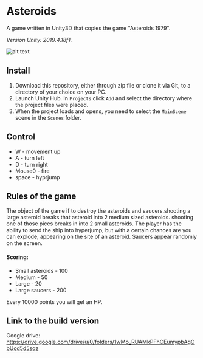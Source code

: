 # Asteroids
A game written in Unity3D that copies the game "Asteroids 1979".

_Version Unity: 2019.4.18f1._

![alt text](https://photos.google.com/photo/AF1QipN00pARyLlBiAm1m8f7U2UHfz9BXykdhkWk_k5F)

## Install

1. Download this repository, either through zip file or clone it via Git, to a directory of your choice on your PC.
2. Launch Unity Hub. In `Projects` click `Add` and select the directory where the project files were placed.
3. When the project loads and opens, you need to select the `MainScene` scene in the `Scenes` folder.

## Control

- W - movement up
- A - turn left
- D - turn right
- Mouse0 - fire
- space - hyprjump

## Rules of the game

The object of the game if to destroy the asteroids and saucers.shooting a large asteroid breaks that asteroid into 2 medium sized asteroids. shooting one of those pices breaks in into 2 small asteroids. The player has the ability to send the ship into hyperjump, but with a certain chances are you can explode, appearing on the site of an asteroid. Saucers appear randomly on the screen.

#### Scoring:
- Small asteroids - 100
- Medium - 50
- Large - 20
- Large saucers - 200

Every 10000 points you will get an HP.

## Link to the build version
Google drive: https://drive.google.com/drive/u/0/folders/1wMo_RUAMkPFhCEumypbAgObUcd5d5sqz
